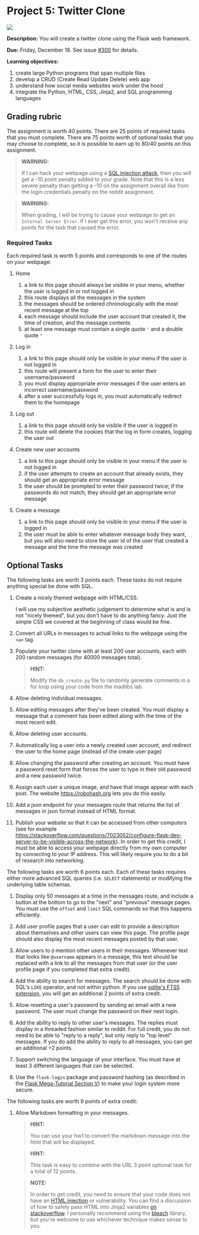 # Project 5: Twitter Clone

<img src=Strips-front-end-vs-le-back-end-650-finalenglish.jpg />

**Description:**
You will create a twitter clone using the Flask web framework.

**Due:**
Friday, December 16.
See issue [#300](https://github.com/mikeizbicki/cmc-csci040/issues/300) for details.

**Learning objectives:**

1. create large Python programs that span multiple files
1. develop a CRUD (Create Read Update Delete) web app
1. understand how social media websites work under the hood
1. integrate the Python, HTML, CSS, Jinja2, and SQL programming languages

## Grading rubric

The assignment is worth 40 points.
There are 25 points of required tasks that you must complete.
There are 75 points worth of optional tasks that you may choose to complete,
so it is possible to earn up to 80/40 points on this assignment.

> **WARNING:**
> 
> If I can hack your webpage using  a [SQL injection attack](https://en.wikipedia.org/wiki/SQL_injection),
> then you will get a -10 point penalty added to your grade.
> Note that this is a less severe penalty than getting a -10 on the assignment overall like from the login credentials penalty on the reddit assignment.

> **WARNING:**
>
> When grading, I will be trying to cause your webpage to get an `Internal Server Error`.
> If I ever get this error, you won't receive any points for the task that caused the error.

### Required Tasks

Each required task is worth 5 points and corresponds to one of the routes on your webpage:

1. Home
    1. a link to this page should always be visible in your menu, whether the user is logged in or not logged in
    1. this route displays all the messages in the system
    1. the messages should be ordered chronologically with the most recent message at the top
    1. each message should include the user account that created it, the time of creation, and the message contents
    1. at least one message must contain a single quote `'` and a double quote `"`

1. Log in
    1. a link to this page should only be visible in your menu if the user is not logged in
    1. this route will present a form for the user to enter their username/password
    1. you must display appropriate error messages if the user enters an incorrect username/password
    1. after a user successfully logs in, you must automatically redirect them to the homepage

1. Log out
    1. a link to this page should only be visible if the user is logged in
    1. this route will delete the cookies that the log in form creates, logging the user out

1. Create new user accounts
    1. a link to this page should only be visible in your menu if the user is not logged in
    1. if the user attempts to create an account that already exists, they should get an appropriate error message
    1. the user should be prompted to enter their password twice; if the passwords do not match, they should get an appropriate error message

1. Create a message
    1. a link to this page should only be visible in your menu if the user is logged in
    1. the user must be able to enter whatever message body they want,
       but you will also need to store the user id of the user that created a message and the time the message was created

## Optional Tasks

The following tasks are worth 3 points each.
These tasks do not require anything special be done with SQL.

1. Create a nicely themed webpage with HTML/CSS.
   
   I will use my subjective aesthetic judgement to determine what is and is not "nicely themed",
   but you don't have to do anything fancy.
   Just the simple CSS we covered at the beginning of class would be fine.

1. Convert all URLs in messages to actual links to the webpage using the `<a>` tag.

1. Populate your twitter clone with at least 200 user accounts, each with 200 random messages (for 40000 messages total).

   > **HINT:**
   >
   > Modify the `db_create.py` file to randomly generate comments in a for loop using your code from the madlibs lab.

1. Allow deleting individual messages.

1. Allow editing messages after they've been created.
   You must display a message that a comment has been edited along with the time of the most recent edit.

1. Allow deleting user accounts.

1. Automatically log a user into a newly created user account,
   and redirect the user to the home page (instead of the create user page)

1. Allow changing the password after creating an account.
   You must have a password reset form that forces the user to type in their old password and a new password twice.

1. Assign each user a unique image, and have that image appear with each post.
   The website <https://robohash.org> lets you do this easily.

1. Add a json endpoint for your messages route that returns the list of messages in json format instead of HTML format.

1. Publish your website so that it can be accessed from other computers (see for example https://stackoverflow.com/questions/7023052/configure-flask-dev-server-to-be-visible-across-the-network).
   In order to get this credit, I must be able to access your webpage directly from my own computer by connecting to your IP address.
   This will likely require you to do a bit of research into networking.

The following tasks are worth 6 points each.
Each of these tasks requires either more advanced SQL queries (i.e. `SELECT` statements) or modifying the underlying table schemas. 

1. Display only 50 messages at a time in the messages route,
   and include a button at the bottom to go to the "next" and "previous" message pages.
   You must use the `offset` and `limit` SQL commands so that this happens efficiently.

1. Add user profile pages that a user can edit to provide a description about themselves and other users can view this page.
   The profile page should also display the most recent messages posted by that user.

1. Allow users to `@` mention other users in their messages.
   Whenever text that looks like `@username` appears in a message,
   this text should be replaced with a link to all the messages from that user
   (or the user profile page if you completed that extra credit).

1. Add the ability to search for messages.
   The search should be done with SQL's `LIKE` operator,
   and not within python.
   If you use [sqlite's FTS5 extension](https://www.sqlite.org/fts5.html),
   you will get an additional 2 points of extra credit.

1. Allow resetting a user's password by sending an email with a new password.
   The user must change the password on their next login.

1. Add the ability to reply to other user's messages.
   The replies must display in a threaded fashion similar to reddit.
   For full credit, you do not need to be able to "reply to a reply", but only reply to "top level" messages.
   If you do add the ability to reply to all messages, you can get an additional +2 points.

1. Support switching the language of your interface.
   You must have at least 3 different languages that can be selected.

1. Use the `flask-login` package and password hashing (as described in the [Flask Mega-Tutorial Section V](https://blog.miguelgrinberg.com/post/the-flask-mega-tutorial-part-v-user-logins)) to make your login system more secure.

The following tasks are worth 9 points of extra credit:

1. Allow Markdown formatting in your messages.
   
   > **HINT:**
   > 
   > You can use your hw1 to convert the markdown message into the html that will be displayed.
   
   > **HINT:**
   > 
   > This task is easy to combine with the URL 3 point optional task for a total of 12 points.

   > **NOTE:**
   >
   > In order to get credit,
   > you need to ensure that your code does not have an [HTML injection](https://www.softwaretestinghelp.com/html-injection-tutorial/) or vulnerability.
   > You can find a discussion of how to safely pass HTML into Jinja2 variables [on stackoverflow](https://stackoverflow.com/questions/3206344/passing-html-to-template-using-flask-jinja2).
   > I personally recommend using the [bleach](https://bleach.readthedocs.io/en/latest/index.html) library,
   > but you're welcome to use whichever technique makes sense to you.
